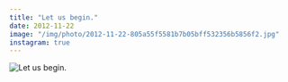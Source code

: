 ```yaml
---
title: "Let us begin."
date: 2012-11-22
image: "/img/photo/2012-11-22-805a55f5581b7b05bff532356b5856f2.jpg"
instagram: true
---
```


![Let us begin.](/img/photo/2012-11-22-805a55f5581b7b05bff532356b5856f2.jpg)
